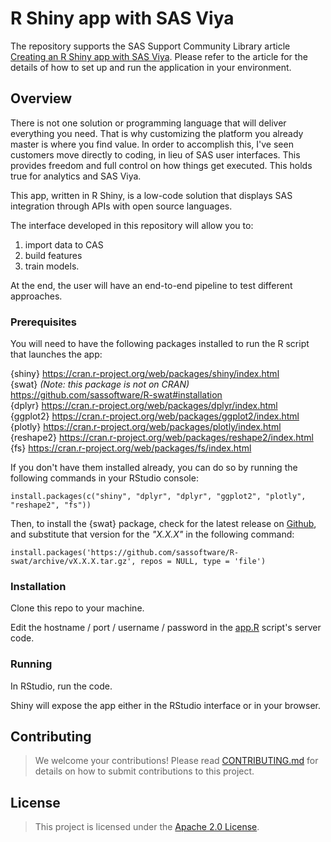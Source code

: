 # **R Shiny app with SAS Viya**

The repository supports the SAS Support Community Library article [Creating an R Shiny app with SAS Viya](https://communities.sas.com/t5/SAS-Communities-Library/Creating-an-R-Shiny-app-with-SAS-Viya/ta-p/649029). Please refer to the article for the details of how to set up and run the application in your environment.

## Overview

There is not one solution or programming language that will deliver everything you need. That is why customizing the platform you already master is where you find value. In order to accomplish this, I've seen customers move directly to coding, in lieu of SAS user interfaces. This provides freedom and full control on how things get executed. This holds true for analytics and SAS Viya.

This app, written in R Shiny, is a low-code solution that displays SAS integration through APIs with open source languages.

The interface developed in this repository will allow you to:<br/>

1.  import data to CAS <br/>
2.  build features <br/>
3.  train models.<br/>

At the end, the user will have an end-to-end pipeline to test different approaches.

### Prerequisites

You will need to have the following packages installed to run the R script that launches the app:  

{shiny} <https://cran.r-project.org/web/packages/shiny/index.html> <br/> 
{swat} *(Note: this package is not on CRAN)* <https://github.com/sassoftware/R-swat#installation> <br/> 
{dplyr} <https://cran.r-project.org/web/packages/dplyr/index.html> <br/> 
{ggplot2} <https://cran.r-project.org/web/packages/ggplot2/index.html> <br/> 
{plotly} <https://cran.r-project.org/web/packages/plotly/index.html> <br/> 
{reshape2} <https://cran.r-project.org/web/packages/reshape2/index.html>
{fs} <https://cran.r-project.org/web/packages/fs/index.html>

If you don't have them installed already, you can do so by running the following commands in your RStudio console:

`install.packages(c("shiny", "dplyr", "dplyr", "ggplot2", "plotly", "reshape2", "fs"))`  

Then, to install the {swat} package, check for the latest release on [Github](https://github.com/sassoftware/R-swat/releases/latest), and substitute that version for the *"X.X.X"* in the following command:

`install.packages('https://github.com/sassoftware/R-swat/archive/vX.X.X.tar.gz', repos = NULL, type = 'file')`

### Installation

Clone this repo to your machine.

Edit the hostname / port / username / password in the [app.R](app.R) script's server code.

### Running

In RStudio, run the code.

Shiny will expose the app either in the RStudio interface or in your browser.

## Contributing

> We welcome your contributions! Please read [CONTRIBUTING.md](CONTRIBUTING.md) for details on how to submit contributions to this project.

## License

> This project is licensed under the [Apache 2.0 License](LICENSE).
